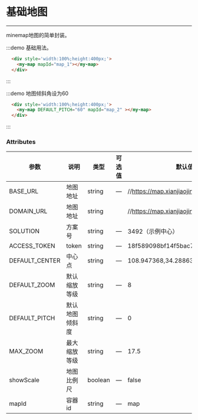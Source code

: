 # 基础地图

----
minemap地图的简单封装。

:::demo 基础用法。

```html
  <div style='width:100%;height:400px;'>
    <my-map mapId="map_1"></my-map>
  </div>

```
:::

:::demo 地图倾斜角设为60
```html
  <div style='width:100%;height:400px;'>
    <my-map DEFAULT_PITCH="60" mapId="map_2" ></my-map>
  </div>

```
:::
### Attributes
| 参数           | 说明    | 类型      | 可选值           | 默认值   |
|----------------|-------- |---------- |------------------|-------- |
| BASE_URL       |  地图地址   | string  |     —      |       //https://map.xianjiaojing.com     |
| DOMAIN_URL     |  地图地址   | string    |    |         //https://map.xianjiaojing.com   |
| SOLUTION       |  方案号   | string    | — |       3492（示例中心）  |
| ACCESS_TOKEN     | token   | string    | — |       18f589098bf14f5bac790331c60a37ae |
| DEFAULT_CENTER     |  中心点  | string    | — |  108.947368,34.288634  |
| DEFAULT_ZOOM     | 默认缩放等级   | string    | — | 8   |
| DEFAULT_PITCH  | 默认地图倾斜度    | string   | —   | 0   |
| MAX_ZOOM  | 最大缩放等级 | string   |  —  | 17.5  |
| showScale  | 地图比例尺 | boolean   |  —  | false  |
| mapId      | 容器id | string   |  —  | map  |

